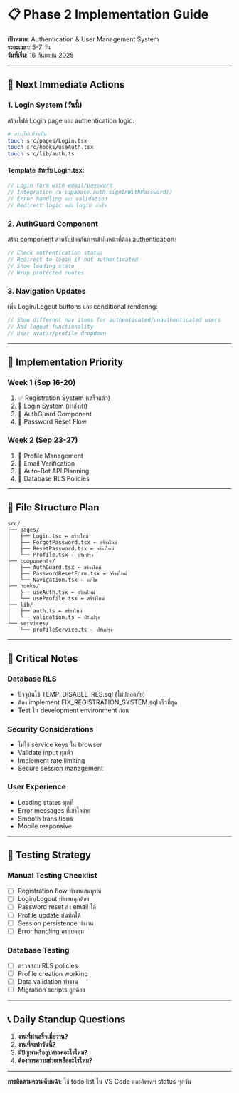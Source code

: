 # 📋 Phase 2 Implementation Guide
**เป้าหมาย**: Authentication & User Management System  
**ระยะเวลา**: 5-7 วัน  
**วันที่เริ่ม**: 16 กันยายน 2025

---

## 🎯 **Next Immediate Actions**

### 1. **Login System (วันนี้)**
สร้างไฟล์ Login page และ authentication logic:

```bash
# สร้างไฟล์ที่จำเป็น
touch src/pages/Login.tsx
touch src/hooks/useAuth.tsx
touch src/lib/auth.ts
```

#### **Template สำหรับ Login.tsx:**
```typescript
// Login form with email/password
// Integration กับ supabase.auth.signInWithPassword()
// Error handling และ validation
// Redirect logic หลัง login สำเร็จ
```

### 2. **AuthGuard Component**
สร้าง component สำหรับป้องกันการเข้าถึงหน้าที่ต้อง authentication:

```typescript
// Check authentication status
// Redirect to login if not authenticated  
// Show loading state
// Wrap protected routes
```

### 3. **Navigation Updates**
เพิ่ม Login/Logout buttons และ conditional rendering:

```typescript
// Show different nav items for authenticated/unauthenticated users
// Add logout functionality
// User avatar/profile dropdown
```

---

## 🔧 **Implementation Priority**

### **Week 1 (Sep 16-20)**
1. ✅ Registration System (เสร็จแล้ว)
2. 🎯 Login System (กำลังทำ)
3. 🔄 AuthGuard Component
4. 🔄 Password Reset Flow

### **Week 2 (Sep 23-27)**  
1. 🔄 Profile Management
2. 🔄 Email Verification
3. 🔄 Auto-Bot API Planning
4. 🔄 Database RLS Policies

---

## 📁 **File Structure Plan**

```
src/
├── pages/
│   ├── Login.tsx ← สร้างใหม่
│   ├── ForgotPassword.tsx ← สร้างใหม่
│   ├── ResetPassword.tsx ← สร้างใหม่
│   └── Profile.tsx ← ปรับปรุง
├── components/
│   ├── AuthGuard.tsx ← สร้างใหม่
│   ├── PasswordResetForm.tsx ← สร้างใหม่
│   └── Navigation.tsx ← แก้ไข
├── hooks/
│   ├── useAuth.tsx ← สร้างใหม่
│   └── useProfile.tsx ← สร้างใหม่
├── lib/
│   ├── auth.ts ← สร้างใหม่
│   └── validation.ts ← ปรับปรุง
└── services/
    └── profileService.ts ← ปรับปรุง
```

---

## 🚨 **Critical Notes**

### **Database RLS**
- ปัจจุบันใช้ TEMP_DISABLE_RLS.sql (ไม่ปลอดภัย)
- ต้อง implement FIX_REGISTRATION_SYSTEM.sql เร็วที่สุด
- Test ใน development environment ก่อน

### **Security Considerations**
- ไม่ใช้ service keys ใน browser
- Validate input ทุกตัว
- Implement rate limiting
- Secure session management

### **User Experience**
- Loading states ทุกที่
- Error messages ที่เข้าใจง่าย
- Smooth transitions
- Mobile responsive

---

## 🔄 **Testing Strategy**

### **Manual Testing Checklist**
- [ ] Registration flow ทำงานสมบูรณ์
- [ ] Login/Logout ทำงานถูกต้อง
- [ ] Password reset ส่ง email ได้
- [ ] Profile update บันทึกได้
- [ ] Session persistence ทำงาน
- [ ] Error handling ครอบคลุม

### **Database Testing**
- [ ] ตรวจสอบ RLS policies
- [ ] Profile creation working
- [ ] Data validation ทำงาน
- [ ] Migration scripts ถูกต้อง

---

## 📞 **Daily Standup Questions**

1. **งานที่ทำเสร็จเมื่อวาน?**
2. **งานที่จะทำวันนี้?**  
3. **มีปัญหาหรืออุปสรรคอะไรไหม?**
4. **ต้องการความช่วยเหลืออะไรไหม?**

---

**การติดตามความคืบหน้า**: ใช้ todo list ใน VS Code และอัพเดท status ทุกวัน